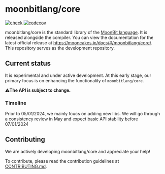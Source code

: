 # moonbitlang/core

[![check](https://github.com/moonbitlang/core/actions/workflows/check.yml/badge.svg)](https://github.com/moonbitlang/core/actions/workflows/check.yml) [![codecov](https://codecov.io/gh/moonbitlang/core/graph/badge.svg?token=HRJPS16ZP9)](https://codecov.io/gh/moonbitlang/core)

moonbitlang/core is the standard library of the [MoonBit language](https://www.moonbitlang.com/). It is released alongside the compiler. You can view the documentation for the latest official release at <https://mooncakes.io/docs/#/moonbitlang/core/>. This repository serves as the development repository.

## Current status

It is experimental and under active development. At this early stage, our primary focus is on enhancing the functionality of `moonbitlang/core`.

⚠️**The API is subject to change.** 

### Timeline

Prior to 05/01/2024, we mainly foucs on adding new libs. We will go through a consistency review in May and expect basic API 
stability before 07/01/2024

## Contributing

We are actively developing moonbitlang/core and appreciate your help!

To contribute, please read the contribution guidelines at [CONTRIBUTING.md](./CONTRIBUTING.md).
